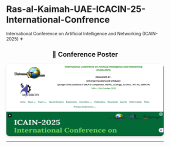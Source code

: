 # Ras-al-Kaimah-UAE-ICACIN-25-International-Confrence
International Conference on Artificial Intelligence and Networking (ICAIN-2025) ✈
<h2 align="center">📌 Conference Poster</h2>

<p align="center">
  <a href="assets/ICACIN POSTER INVITATION TEMPLATE.PNG" target="_blank">
    <img src="IMAGES - PICS/ICACIN POSTER INVITATION TEMPLATE.PNG" alt="Conference Poster" width="600" style="border-radius: 10px; box-shadow: 0 4px 8px rgba(0,0,0,0.1);">
  </a>
</p>

<hr>
